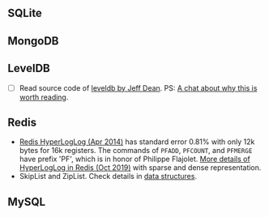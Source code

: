 

## SQLite

## MongoDB

## LevelDB
* [ ] Read source code of [leveldb by Jeff Dean](https://github.com/google/leveldb). PS: [A chat about why this is worth reading](https://yq.aliyun.com/articles/241361).

## Redis
  * [Redis HyperLogLog (Apr 2014)](http://antirez.com/news/75) has standard error 0.81% with only 12k bytes for 16k registers. The commands of `PFADD`, `PFCOUNT`, and `PFMERGE` have prefix 'PF', which is in honor of Philippe Flajolet.  [More details of HyperLogLog in Redis (Oct 2019)](https://www.jianshu.com/p/1327d03c8124) with sparse and dense representation.
  * SkipList and ZipList. Check details in [data structures](../general-cs/data-structures.md).

## MySQL

